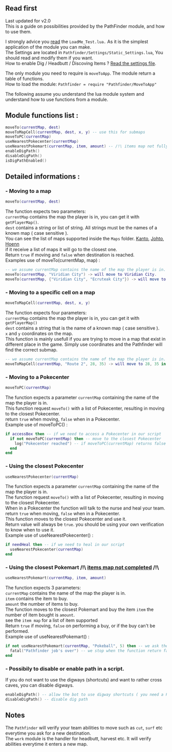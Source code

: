 ## Read first
Last updated for v2.0  
This is a guide on possibilities provided by the PathFinder module, and how to use them.

I strongly advice you [read](https://github.com/MeltWS/ProShinePathfinder/blob/dev/LoadMe_Test.lua) the `LoadMe_Test.lua.` As it is the simplest application of the module you can make.  
The Settings are located in `Pathfinder/Settings/Static_Settings.lua`, You should read and modify them if you want.  
How to enable Dig / Headbutt / Discoving Items ? [Read the settings file](https://github.com/MeltWS/ProShinePathfinder/blob/dev/Pathfinder/Settings/Static_Settings.lua).

The only module you need to require is `moveToApp`. The module return a table of functions.  
How to load the module: `Pathfinder = require "Pathfinder/MoveToApp"`

The following assume you understand the lua module system and understand how to use functions from a module.

## Module functions list :
```lua
moveTo(currentMap, dest)
moveToMapCell(currentMap, dest, x, y) -- use this for submaps
moveToPC(currentMap)
useNearestPokecenter(currentMap)
useNearestPokemart(currentMap, item, amount) -- /!\ items map not fully completed /!\
enableDigPath()
disableDigPath()
isDigPathEnabled()
```

## Detailed informations :
### - Moving to a map
```lua
moveTo(currentMap, dest)
```
The function expects two parameters:  
`currentMap` contains the map the player is in, you can get it with `getPlayerMap()`.  
`dest` contains a string or list of string. All strings must be the names of a known map ( case sensitive ).  
You can see the list of maps supported inside the `Maps` folder. [Kanto](https://github.com/MeltWS/ProShinePathfinder/blob/dev/Pathfinder/Maps/Kanto/KantoMap.lua), [Johto](https://github.com/MeltWS/ProShinePathfinder/blob/dev/Pathfinder/Maps/Johto/JohtoMap.lua), [Hoenn](https://github.com/MeltWS/ProShinePathfinder/blob/dev/Pathfinder/Maps/Hoenn/HoennMap.lua)  
if it receive a list of maps it will go to the closest one.  
Return `true` if moving and `false` when destination is reached.  
Examples use of moveTo(currentMap, map) :
```lua
-- we assume currentMap contains the name of the map the player is in.
moveTo(currentMap, "Viridian City") -> will move to Viridian City.
moveTo(currentMap, {"Viridian City", "Ecruteak City"}) -> will move to the closest map found.
```  
### - Moving to a specific cell on a map
```lua
moveToMapCell(currentMap, dest, x, y)
```
The function expects four parameters:  
`currentMap` contains the map the player is in, you can get it with `getPlayerMap()`  
`dest` contains a string that is the name of a known map ( case sensitive ).  
`x` and `y` coordinates on the map.  
This function is mainly usefull if you are trying to move in a map that exist in different place in the game. Simply use coordinates and the Pathfinder will find the correct submap.  
```lua
-- we assume currentMap contains the name of the map the player is in.
moveToMapCell(currentMap, "Route 2", 28, 35) -> will move to 28, 35 in Route 2.
```  
### - Moving to a Pokecenter
```lua
moveToPC(currentMap)
```
The function expects a parameter `currentMap` containing the name of the map the player is in.  
This function request `moveTo()` with a list of Pokecenter, resulting in moving to the closest Pokecenter.  
return `true` when moving, `false` when in a Pokecenter.  
Example use of moveToPC() :
```lua
if accessBox then -- if we need to access a Pokecenter in our script
  if not moveToPC(currentMap) then -- move to the closest Pokecenter
    log("Pokecenter reached") -- if moveToPC(currentMap) returns false we're in a Pokecenter
  end
end
```
### - Using the closest Pokecenter
```lua
useNearestPokecenter(currentMap)
```
The function expects a parameter `currentMap` containing the name of the map the player is in.  
The function request `moveTo()` with a list of Pokecenter, resulting in moving to the closest Pokecenter.  
When in a Pokecenter the function will talk to the nurse and heal your team.  
return `true` when moving, `false` when in a Pokecenter.  
This function moves to the closest Pokecenter and use it.  
Return value will always be `true`. you should be using your own verification to know when to use it.  
Example use of useNearestPokecenter() :
```lua
if needHeal then -- if we need to heal in our script
  useNearestPokecenter(currentMap)
end
```
### - Using the closest Pokemart /!\ [items map not completed](https://github.com/MeltWS/ProShinePathfinder/blob/dev/Pathfinder/Maps/Items/Items.lua) /!\
```lua
useNearestPokemart(currentMap, item, amount)
```
The function expects 3 parameters:  
`currentMap` contains the name of the map the player is in.  
`item` contains the item to buy.  
`amount` the number of items to buy.  
The function moves to the closest Pokemart and buy the item `item` the number of item bought is `amount`.  
see the `item map` for a list of item supported  
Return `true` if moving, `false` on performing a buy, or if the buy can't be performed.  
Example use of useNearestPokemart() :
```lua
if not useNearestPokemart(currentMap, "Pokeball", 5) then -- we ask the pathfinder to go buy 5 pokeballs.
  fatal("Pathfinder job's over") -- we stop when the function return false.
end
```
### - Possibily to disable or enable path in a script.
If you do not want to use the digways (shortcuts) and want to rather cross caves, you can disable digways.
```lua
enableDigPath() -- allow the bot to use digway shortcuts ( you need a Pokemon with dig and 155 happiness )
disableDigPath() -- disable dig path
```
## Notes
The `Pathfinder` will verify your team abilities to move such as `cut`, `surf` etc everytime you ask for a new destination.  
The `work` module is the handler for headbutt, harvest etc. It will verify abilities everytime it enters a new map.  
